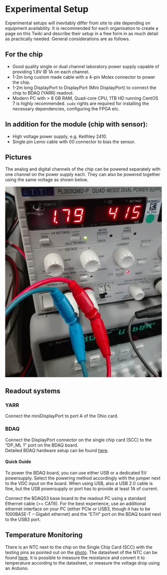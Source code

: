 Experimental Setup
==================

Experimental setups will inevitably differ from site to site depending
on equipment availability. It is recommended for each organisation to
create a page on this Twiki and describe their setup in a free form in
as much detail as practically needed. General considerations are as
follows.

## For the chip

-   Good quality single or dual channel laboratory power supply capable
    of providing 1.8V @ 1A on each channel.
-   1-2m long custom made cable with a 4-pin Molex connector to power
    the chip.
-   1-2m long DisplayPort to DisplayPort (Mini DisplayPort) to
    connect the chip to BDAQ (YARR) readout.
-   Modern PC with &gt; 8 GB RAM, Quad-core CPU, 1TB HD running CentOS 7
    is highly recommended. ```sudo``` rights are required for installing the necessary dependencies, configuring the FPGA etc.

## In addition for the module (chip with sensor):

-   High voltage power supply, e.g. Keithley 2410.
-   Single pin Lemo cable with 00 connector to bias the sensor.

## Pictures

The analog and digital channels of the chip can be powered separately with one channel on the power supply each. They can also be powered together using the same voltage as shown below.

![LV](images/powerAD.jpg)


## Readout systems

### YARR
Connect the miniDisplayPort to port A of the Ohio card.

### BDAQ

Connect the DisplayPort connector on the single chip card (SCC) to the "DP_ML 1" port on the BDAQ board.  
Detailed BDAQ hardware setup can be found [here](https://gitlab.cern.ch/silab/bdaq53/wikis/home#hardware-setup).

#### Quick Guide

To power the BDAQ board, you can use either USB or a dedicated 5V powersupply.
Select the powering method accordingly with the jumper next to the VDC input on the board.
When using USB, also a USB 2.0 cable is fine, but the USB powersupply or port has to provide at least 1A of current.

Connect the BDAQ53 base board to the readout PC using a standard Ethernet cable (>= CAT6). For the best experience,
use an additional ethernet interface on your PC (either PCIe or USB3, though it has to be 1000BASE-T – Gigabit ethernet) and the “ETH” port on the BDAQ board next to the USB3 port.


## Temperature Monitoring

There is an NTC next to the chip on the Single Chip Card (SCC) with the testing pins as pointed out on the [photo](#scc_label). The datasheet of the NTC can be found [here](https://www.mouser.de/datasheet/2/362/ktthermistor-3035.pdf). It is possible to measure the resistance and convert it to temperature according to the datasheet, or measure the voltage drop using an Arduino.
